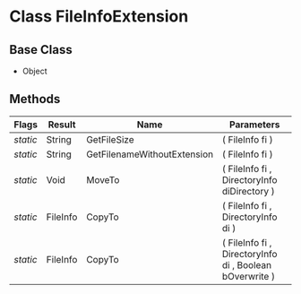 # Class FileInfoExtension
## Base Class
- Object
## Methods
Flags|Result|Name|Parameters
-|-|-|-
*static*|String|GetFileSize|( FileInfo fi )
*static*|String|GetFilenameWithoutExtension|( FileInfo fi )
*static*|Void|MoveTo|( FileInfo fi , DirectoryInfo diDirectory )
*static*|FileInfo|CopyTo|( FileInfo fi , DirectoryInfo di )
*static*|FileInfo|CopyTo|( FileInfo fi , DirectoryInfo di , Boolean bOverwrite )
